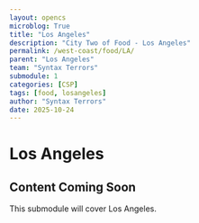 ```yaml
---
layout: opencs
microblog: True 
title: "Los Angeles"
description: "City Two of Food - Los Angeles"
permalink: /west-coast/food/LA/
parent: "Los Angeles"
team: "Syntax Terrors"
submodule: 1
categories: [CSP]
tags: [food, losangeles]
author: "Syntax Terrors"
date: 2025-10-24
---
```


# Los Angeles 

## Content Coming Soon
This submodule will cover Los Angeles. 